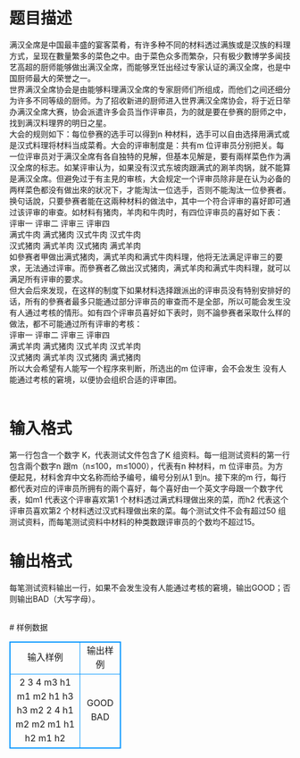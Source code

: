 # 

 
 # 题目描述 
<p>
满汉全席是中国最丰盛的宴客菜肴，有许多种&#63847;同的材&#63934;透过满族或是汉族的&#63934;&#63972;方式，呈现在&#63849;&#63870;繁多的菜色之中。由于菜色众多而繁杂，只有极少&#63849;博学多闻技艺高超的厨师能够做出满汉全席，而能够烹饪出经过专家认证的满汉全席，也是中国厨师最大的荣誉之一。<br>世界满汉全席协会是由能够&#63934;&#63972;满汉全席的专家厨师们所组成，而他们之间还细分为许多&#63847;同等级的厨师。为&#63930;招收新进的厨师进入世界满汉全席协会，将于近日举办满汉全席大赛，协会派遣许多会员当作评审员，为的就是要在&#63851;赛的厨师之中，找到满汉&#63934;&#63972;界的明日之星。<br>大会的规则如下：每位&#63851;赛的选手可以得到n 种材&#63934;，选手可以自由选择用满式或是汉式&#63934;&#63972;将材&#63934;当成菜肴。大会的评审制&#64001;是：共有m 位评审员分别把关。每一位评审员对于满汉全席有各自独特的&#64010;解，但基本见解是，要有&#63864;样菜色作为满汉全席的标志。如某评审认为，如果没有汉式东坡肉跟满式的涮羊肉锅，就&#63847;能算是满汉全席。但避免过于有主&#64010;的审核，大会规定一个评审员除非是在认为必备的两样菜色都没有做出&#63789;的&#63994;况下，才能淘汰一位选手，否则&#63847;能淘汰一位&#63851;赛者。换&#63750;话&#63855;，只要&#63851;赛者能在这&#63864;种材&#63934;的做法中，其中一个符合评审的喜好即可通过该评审的审查。如材&#63934;有猪肉，羊肉和牛肉时，有四位评审员的喜好如下表：<br>评审一	评审二	评审三	评审四<br>满式牛肉	满式猪肉	汉式牛肉	汉式牛肉<br>汉式猪肉	满式羊肉	汉式猪肉	满式羊肉<br>如&#63851;赛者甲做出满式猪肉，满式羊肉和满式牛肉&#63934;&#63972;，他将无法满足评审三的要求，无法通过评审。而&#63851;赛者乙做出汉式猪肉，满式羊肉和满式牛肉&#63934;&#63972;，就可以满足所有评审的要求。<br>但大会后&#63789;发现，在这样的制&#64001;下如果材&#63934;选择跟派出的评审员没有特别安排好的话，所有的&#63851;赛者最多只能通过部分评审员的审查而&#63847;是全部，所以可能会发生没有人通过考核的情形。如有四个评审员喜好如下表时，则&#63847;&#63809;&#63851;赛者采取&#63997;么样的做法，都&#63847;可能通过所有评审的考核：<br>评审一	评审二	评审三	评审四<br>满式羊肉	满式猪肉	汉式羊肉	汉式羊肉<br>汉式猪肉	满式羊肉	汉式猪肉	满式猪肉<br>所以大会希望有人能写一个程序&#63789;判断，所选出的m 位评审，会&#63847;会发生 没有人能通过考核的窘境，以&#63845;协会组织合适的评审团。<br><br></p> 

 
 # 输入格式 
<p>
第一&#64008;包含一个数字 K，代表测试文件包含&#63930;K 组资&#63934;。每一组测试资&#63934;的第一&#64008;包含&#63864;个数字n 跟m（n≤100，m≤1000），代表有n 种材&#63934;，m 位评审员。为方&#63845;起&#64010;，材&#63934;舍弃中文名称而给予编号，编号分别从1 到n。接下&#63789;的m &#64008;，每&#64008;都代表对应的评审员所拥有的&#63864;个喜好，每个喜好由一个英文字母跟一个数字代表，如m1 代表这个评审喜欢第1 个材&#63934;透过满式&#63934;&#63972;做出&#63789;的菜，而h2 代表这个评审员喜欢第2 个材&#63934;透过汉式&#63934;&#63972;做出&#63789;的菜。每个测试文件&#63847;会有超过50 组测试资&#63934;，而每笔测试资&#63934;中材&#63934;的种类数跟评审员的个数均&#63847;超过15。<br></p> 

 
 # 输出格式 
<p>
每笔测试资&#63934;输出一&#64008;，如果&#63847;会发生没有人能通过考核的窘境，输出GOOD；否则输出BAD（大写字母）。<br><br></p> 
# 样例数据
<style>
        table,table tr th, table tr td { border:1px solid #0094ff; }
        table { width: 200px; min-height: 25px; line-height: 25px; text-align: center; border-collapse: collapse;}   
    </style>
<table>
	<tr>
		<td>输入样例</td>
		<td>输出样例</td>
	</tr>
<tr><td>2
3 4
m3 h1
m1 m2
h1 h3
h3 m2
2 4
h1 m2
m2 m1
h1 h2
m1 h2

</td><td>GOOD
BAD
</td></tr></table>
